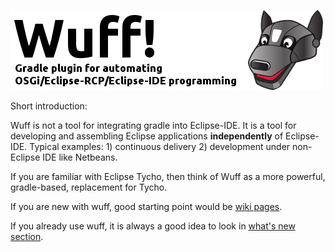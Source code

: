 ![Wuff logo](media/logo.png "Wuff logo")

Short introduction: 

Wuff is not a tool for integrating gradle into Eclipse-IDE. 
It is a tool for developing and assembling Eclipse applications **independently** of Eclipse-IDE. 
Typical examples: 1) continuous delivery 2) development under non-Eclipse IDE like Netbeans.

If you are familiar with Eclipse Tycho, then think of Wuff as a more powerful, gradle-based, replacement for Tycho.

If you are new with wuff, good starting point would be [wiki pages](../../wiki).

If you already use wuff, it is always a good idea to look in [what's new section](whatsnew.md).
